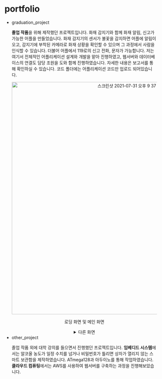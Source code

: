 # portfolio
<ul>
  <li>graduation_project
    <p><b>졸업 작품</b>을 위해 제작했던 프로젝트입니다. 화재 감지기와 함께 화재 알림, 신고가 가능한 어플을 만들었습니다. 화재 감지기의 센서가 불꽃을 감지하면 어플에 알림이 오고, 감지기에 부착된 카메라로 화재 상황을 확인할 수 있으며 그 과정에서 사람을 인식할 수 있습니다. 더불어 어플에서 119로의 신고 전화, 문자가 가능합니다. 저는 여기서 전체적인 어플리케이션 설계와 개발을 맡아 진행하였고, 웹서버와 데이터베이스의 연결도 담당 조원을 도와 함께 진행하였습니다. 자세한 내용은 보고서를 통해 확인하실 수 있습니다. 코드 폴더에는 어플리케이션 코드만 업로드 되어있습니다.</p>
    <div align="center">
      <img width="766" alt="스크린샷 2021-07-31 오후 9 37 50" src="https://user-images.githubusercontent.com/84768491/127740155-6ed468f6-00b3-431f-8694-fc5915561afa.png">
      <p>로딩 화면 및 메인 화면</p>
      <details markdown="1">
        <summary>다른 화면</summary>
        <img width="308" alt="스크린샷 2021-07-31 오후 9 39 41" src="https://user-images.githubusercontent.com/84768491/127740154-c18521eb-90ed-4d47-b2d7-8fc43945cefa.png">
        <img width="888" alt="스크린샷 2021-07-31 오후 9 40 09" src="https://user-images.githubusercontent.com/84768491/127740153-386fef30-836f-4da7-bdea-da09d06f88d5.png">
        <img width="512" alt="스크린샷 2021-07-31 오후 9 40 38" src="https://user-images.githubusercontent.com/84768491/127740150-da338d2e-1dd1-44ea-a630-c45b58bf57dc.png">
      </details>
    </div>
  </li>
  <li>other_project
    <p>졸업 작품 외에 대학 강의를 들으면서 진행했던 프로젝트입니다. <b>임베디드 시스템</b>에서는 알코올 농도가 일정 수치를 넘거나 비밀번호가 틀리면 상자가 열리지 않는 스마트 보관함을 제작하였습니다. ATmega128과 아두이노를 통해 작업하였습니다. <b>클라우드 컴퓨팅</b>에서는 AWS를 사용하여 웹서버를 구축하는 과정을 진행해보았습니다.</p>
</ul>
